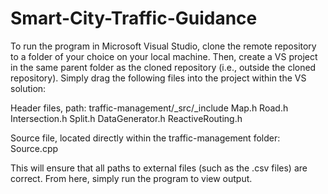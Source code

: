 # Smart-City-Traffic-Guidance

To run the program in Microsoft Visual Studio, clone the remote repository to a folder of your choice on your local machine. Then, create a VS project in the same parent folder as the cloned repository (i.e., outside the cloned repository). Simply drag the following files into the project within the VS solution:

Header files, path: traffic-management/_src/_include
Map.h
Road.h
Intersection.h
Split.h
DataGenerator.h
ReactiveRouting.h

Source file, located directly within the traffic-management folder:
Source.cpp

This will ensure that all paths to external files (such as the .csv files) are correct. From here, simply run the program to view output.
